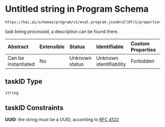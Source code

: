 # Untitled string in Program Schema

```txt
https://hai.ai/schemas/program/v1/eval.program.json#/allOf/1/properties/taskID
```

task being processed, a description can be found there.

| Abstract            | Extensible | Status         | Identifiable            | Custom Properties | Additional Properties | Access Restrictions | Defined In                                                                                   |
| :------------------ | :--------- | :------------- | :---------------------- | :---------------- | :-------------------- | :------------------ | :------------------------------------------------------------------------------------------- |
| Can be instantiated | No         | Unknown status | Unknown identifiability | Forbidden         | Allowed               | none                | [program.schema.json\*](../../schemas/program/v1/program.schema.json "open original schema") |

## taskID Type

`string`

## taskID Constraints

**UUID**: the string must be a UUID, according to [RFC 4122](https://tools.ietf.org/html/rfc4122 "check the specification")
